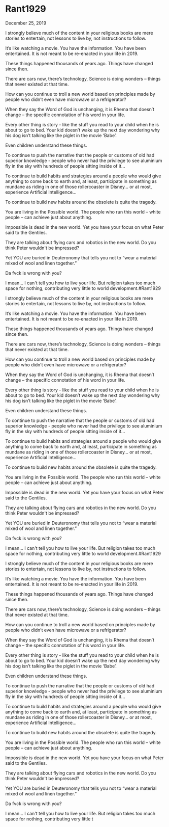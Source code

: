# Rant1929


December  25, 2019

I strongly believe much of the content in your religious books are mere stories to entertain, not lessons to live by, not instructions to follow.

It’s like watching a movie. You have the information. You have been entertained. It is not meant to be re-enacted in your life in 2019.

These things happened thousands of years ago. Things have changed since then.

There are cars now, there’s technology, Science is doing wonders – things that never existed at that time.

How can you continue to troll a new world based on principles made by people who didn’t even have microwave or a refrigerator?

When they say the Word of God is unchanging, it is Rhema that doesn’t change – the specific connotation of his word in your life.

Every other thing is story - like the stuff you read to your child when he is about to go to bed. Your kid doesn’t wake up the next day wondering why his dog isn’t talking like the piglet in the movie ‘Babe’.

Even children understand these things.

To continue to push the narrative that the people or customs of old had superior knowledge - people who never had the privilege to see aluminium fly in the sky with hundreds of people sitting inside of it…

To continue to build habits and strategies around a people who would give anything to come back to earth and, at least, participate in something as mundane as riding in one of those rollercoaster in Disney… or at most, experience Artificial Intelligence...

To continue to build new habits around the obsolete is quite the tragedy.

You are living in the Possible world. The people who run this world – white people – can achieve just about anything.

Impossible is dead in the new world. Yet you have your focus on what Peter said to the Gentiles.

They are talking about flying cars and robotics in the new world. Do you think Peter wouldn't be impressed?

Yet YOU are buried in Deuteronomy that tells you not to “wear a material mixed of wool and linen together.”

Da fvck is wrong with you?

I mean... I can't tell you how to live your life. But religion takes too much space for nothing, contributing very little to world development.#Rant1929

I strongly believe much of the content in your religious books are mere stories to entertain, not lessons to live by, not instructions to follow.

It’s like watching a movie. You have the information. You have been entertained. It is not meant to be re-enacted in your life in 2019.

These things happened thousands of years ago. Things have changed since then.

There are cars now, there’s technology, Science is doing wonders – things that never existed at that time.

How can you continue to troll a new world based on principles made by people who didn’t even have microwave or a refrigerator?

When they say the Word of God is unchanging, it is Rhema that doesn’t change – the specific connotation of his word in your life.

Every other thing is story - like the stuff you read to your child when he is about to go to bed. Your kid doesn’t wake up the next day wondering why his dog isn’t talking like the piglet in the movie ‘Babe’.

Even children understand these things.

To continue to push the narrative that the people or customs of old had superior knowledge - people who never had the privilege to see aluminium fly in the sky with hundreds of people sitting inside of it…

To continue to build habits and strategies around a people who would give anything to come back to earth and, at least, participate in something as mundane as riding in one of those rollercoaster in Disney… or at most, experience Artificial Intelligence...

To continue to build new habits around the obsolete is quite the tragedy.

You are living in the Possible world. The people who run this world – white people – can achieve just about anything.

Impossible is dead in the new world. Yet you have your focus on what Peter said to the Gentiles.

They are talking about flying cars and robotics in the new world. Do you think Peter wouldn't be impressed?

Yet YOU are buried in Deuteronomy that tells you not to “wear a material mixed of wool and linen together.”

Da fvck is wrong with you?

I mean... I can't tell you how to live your life. But religion takes too much space for nothing, contributing very little to world development.#Rant1929

I strongly believe much of the content in your religious books are mere stories to entertain, not lessons to live by, not instructions to follow.

It’s like watching a movie. You have the information. You have been entertained. It is not meant to be re-enacted in your life in 2019.

These things happened thousands of years ago. Things have changed since then.

There are cars now, there’s technology, Science is doing wonders – things that never existed at that time.

How can you continue to troll a new world based on principles made by people who didn’t even have microwave or a refrigerator?

When they say the Word of God is unchanging, it is Rhema that doesn’t change – the specific connotation of his word in your life.

Every other thing is story - like the stuff you read to your child when he is about to go to bed. Your kid doesn’t wake up the next day wondering why his dog isn’t talking like the piglet in the movie ‘Babe’.

Even children understand these things.

To continue to push the narrative that the people or customs of old had superior knowledge - people who never had the privilege to see aluminium fly in the sky with hundreds of people sitting inside of it…

To continue to build habits and strategies around a people who would give anything to come back to earth and, at least, participate in something as mundane as riding in one of those rollercoaster in Disney… or at most, experience Artificial Intelligence...

To continue to build new habits around the obsolete is quite the tragedy.

You are living in the Possible world. The people who run this world – white people – can achieve just about anything.

Impossible is dead in the new world. Yet you have your focus on what Peter said to the Gentiles.

They are talking about flying cars and robotics in the new world. Do you think Peter wouldn't be impressed?

Yet YOU are buried in Deuteronomy that tells you not to “wear a material mixed of wool and linen together.”

Da fvck is wrong with you?

I mean... I can't tell you how to live your life. But religion takes too much space for nothing, contributing very little t